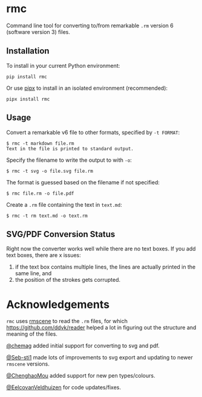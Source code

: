 # rmc

Command line tool for converting to/from remarkable `.rm` version 6 (software version 3) files.

## Installation

To install in your current Python environment:

    pip install rmc
    
Or use [pipx](https://pypa.github.io/pipx/) to install in an isolated environment (recommended):

    pipx install rmc

## Usage

Convert a remarkable v6 file to other formats, specified by `-t FORMAT`:

    $ rmc -t markdown file.rm
    Text in the file is printed to standard output.

Specify the filename to write the output to with `-o`:

    $ rmc -t svg -o file.svg file.rm
    
The format is guessed based on the filename if not specified:
    
    $ rmc file.rm -o file.pdf

Create a `.rm` file containing the text in `text.md`:

    $ rmc -t rm text.md -o text.rm

## SVG/PDF Conversion Status

Right now the converter works well while there are no text boxes. If you add text boxes, there are x issues:

1. if the text box contains multiple lines, the lines are actually printed in the same line, and
2. the position of the strokes gets corrupted.

# Acknowledgements

`rmc` uses [rmscene](https://github.com/ricklupton/rmscene) to read the `.rm` files, for which https://github.com/ddvk/reader helped a lot in figuring out the structure and meaning of the files.

[@chemag](https://github.com/chemag) added initial support for converting to svg and pdf.

[@Seb-sti1](https://github.com/Seb-sti1) made lots of improvements to svg export and updating to newer `rmscene` versions.

[@ChenghaoMou](https://github.com/ChenghaoMou) added support for new pen types/colours.

[@EelcovanVeldhuizen](https://github.com/EelcovanVeldhuizen) for code updates/fixes.
